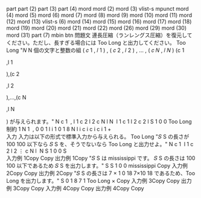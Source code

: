 part	part (2)	part (3)	part (4)	mord	mord (2)	mord (3)	vlist-s	mpunct	mord (4)	mord (5)	mord (6)	mord (7)	mord (8)	mord (9)	mord (10)	mord (11)	mord (12)	mord (13)	vlist-s (6)	mord (14)	mord (15)	mord (16)	mord (17)	mord (18)	mord (19)	mord (20)	mord (21)	mord (22)	mord (26)	mord (29)	mord (30)	mord (31)	part (7)	mbin	btn
問題文	連長圧縮（ランレングス圧縮）を復元してください。ただし、長すぎる場合には Too Long と出力してください。	Too Long	"𝑁
N 個の文字と整数の組 
(
𝑐
1
,
𝑙
1
)
,
(
𝑐
2
,
𝑙
2
)
,
…
,
(
𝑐
𝑁
,
𝑙
𝑁
)
(c
1
	​

,l
1
	​

),(c
2
	​

,l
2
	​

),…,(c
N
	​

,l
N
	​

) が与えられます。"	N	c	1	​	,	l	1	c	2	l	2	c	N	l	N	​	l	1	c	1	l	2	c	2	l	S	1	0	0	Too Long		
制約				1	N	1	​	,	0	0	1	l	i	1	0	1	8	N		l	i	c	i	c	i	c	i	1						+	
入力	入力は以下の形式で標準入力から与えられる。	Too Long	"𝑆
S の長さが 
100
100 以下なら 
𝑆
S を、そうでないなら Too Long と出力せよ。"	N	c	1	​		l	1	c	2	l	2	⋮	c	N	l	​	N	S	1	0	0	S										
入力例 1Copy																																			Copy
出力例 1Copy			"𝑆
S は mississippi です。
𝑆
S の長さは 
100
100 以下であるため 
𝑆
S を出力します。"	S																									S	1	0	0	mississippi		Copy
入力例 2Copy																																			Copy
出力例 2Copy			"𝑆
S の長さは 
7
×
1
0
18
7×10
18
 であるため、Too Long を出力します。"	S	0	1			8																					7	1		Too Long	×	Copy
入力例 3Copy																																			Copy
出力例 3Copy																																			Copy
入力例 4Copy																																			Copy
出力例 4Copy																																			Copy